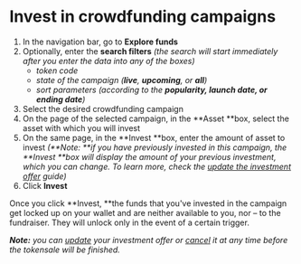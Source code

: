 
# Invest in crowdfunding campaigns



1.  In the navigation bar, go to **Explore funds**
1.  Optionally, enter the **search filters** _(the search will start immediately after you enter the data into any of the boxes)_
    *   _token code_
    *   _state of the campaign (**live**, **upcoming**, or **all**)_
    *   _sort parameters (according to the **popularity, launch date, or ending date**)_
1.  Select the desired crowdfunding campaign
1.  On the page of the selected campaign, in the **Asset **box, select the asset with which you will invest
1.  On the same page, in the **Invest **box, enter the amount of asset to invest _(**Note: **if you have previously invested in this campaign, the **Invest **box will display the amount of your previous investment, which you can change. To learn more, check the [update the investment offer](./update-the-investment-amount.md) guide)_
1.  Click **Invest**

 

Once you click **Invest, **the funds that you've invested in the campaign get locked up on your wallet and are neither available to you, nor – to the fundraiser. They will unlock only in the event of a certain trigger.

_**Note:** you can [update](./update-the-investment-amount.md) your investment offer or [cancel](./cancel-the-investment.md) it at any time before the tokensale will be finished._

